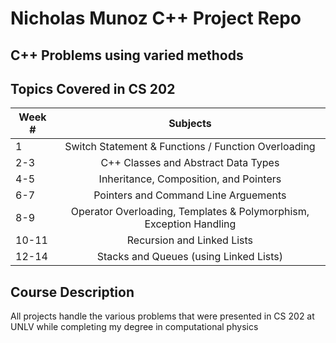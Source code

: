 # Nicholas Munoz C++ Project Repo
## C++ Problems using varied methods 


    
## Topics Covered in CS 202 
|Week # | Subjects|
|------|:--------:|
|1     |Switch Statement & Functions / Function Overloading|
|2-3     |C++ Classes and Abstract Data Types|
|4-5     |Inheritance, Composition, and Pointers|
|6-7     |Pointers and Command Line Arguements|
|8-9     |Operator Overloading, Templates & Polymorphism, Exception Handling|
|10-11     |Recursion and Linked Lists|
|12-14     |Stacks and Queues (using Linked Lists)|



 
## Course Description
All projects handle the various problems that were presented in CS 202 at UNLV while completing my degree in computational physics 

